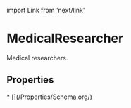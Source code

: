 import Link from 'next/link'

# MedicalResearcher

Medical researchers.

## Properties

<Grid>
* [](/Properties/Schema.org/)

</Grid>

